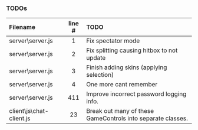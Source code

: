 ### TODOs
| Filename | line # | TODO
|:------|:------:|:------
| server\server.js | 1 | Fix spectator mode
| server\server.js | 2 | Fix splitting causing hitbox to not update
| server\server.js | 3 | Finish adding skins (applying selection)
| server\server.js | 4 | One more cant remember
| server\server.js | 411 | Improve incorrect password logging info.
| client\js\chat-client.js | 23 | Break out many of these GameControls into separate classes.